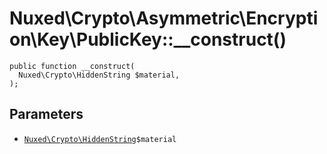 # Nuxed\\Crypto\\Asymmetric\\Encryption\\Key\\PublicKey::__construct()




``` Hack
public function __construct(
  Nuxed\Crypto\HiddenString $material,
);
```




## Parameters




+ [` Nuxed\Crypto\HiddenString `](<class.Nuxed.Crypto.HiddenString.md>)`` $material ``